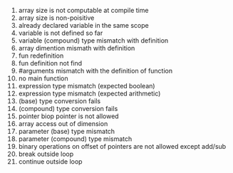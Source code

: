 1. array size is not computable at compile time
2. array size is non-poisitive
3. already declared variable in the same scope
4. variable is not defined so far
5. variable (compound) type mismatch with definition
6. array dimention mismath with definition
7. fun redefinition
8. fun definition not find
9. #arguments mismatch with the definition of function
10. no main function
11. expression type mismatch (expected boolean)
12. expression type mismatch (expected arithmetic)
13. (base) type conversion fails
14. (compound) type conversion fails
15. pointer biop pointer is not allowed
16. array access out of dimension
17. parameter (base) type mismatch
18. parameter (compound) type mismatch
19. binary operations on offset of pointers are not allowed except add/sub
20. break outside loop
21. continue outside loop